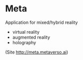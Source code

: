 # Meta
Application for mixed/hybrid reality
+ virtual reality
+ augmented reality
+ holography

(Site http://meta.metaverso.ai)
